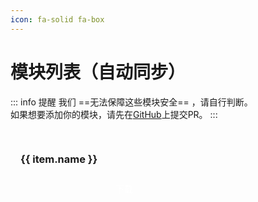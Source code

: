 ```yaml
---
icon: fa-solid fa-box
---
```

<script>
export default {
  data() {
    return {
      items: []
    }
  },
  mounted() {
    this.fetchData();
  },
  methods: {
    async fetchData() {
      const response = await fetch('../announcement/list.txt');
      const text = await response.text();
      this.items = text.split('\n').map(line => {
        const match = line.match(/\[(.*?)\]\((.*?)\)/);
        return match ? { name: match[1], url: match[2] } : null;
      }).filter(item => item !== null);
    }
  }
}
</script>

<style>
.card-container {
  display: flex;
  flex-wrap: wrap;
  gap: 16px;
}
.card {
  background-color: var(--important-border-color);
  background: var(--important-bg-color);
  border: 1px solid var(--important-border-color);
  padding: 16px;
  width: 200px;
  border-radius: 8px; /* 添加圆角 */
  transition: transform 0.3s ease, box-shadow 0.3s ease; /* 添加过渡效果 */
}
.right {
    float: right;
}
.box {
    display: inline-block;
    padding: 10px 20px; /* 设置内边距，以控制链接框大小 */
    background-color: var(--important-border-color); /* 设置背景色 */
    border-radius: 10px; /* 设置圆角为 10px */
    color: white; /* 设置文本颜色为白色 */
    text-decoration: none; /* 移除下划线 */
}

</style>

# 模块列表（自动同步）  
::: info 提醒
我们 ==无法保障这些模块安全== ，请自行判断。  
如果想要添加你的模块，请先在[GitHub](https://github.com/ymh0000123/XPMSL-Modules)上提交PR。
:::

<div class="card-container">
    <div v-for="item in items" :key="item.url" class="card">
      <h3>{{ item.name }}</h3>
      <a :href="item.url" target="_blank" class="right box">下载</a>
    </div>
  </div>
